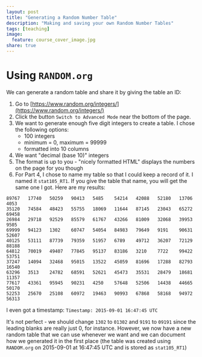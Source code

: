 ```yaml
---
layout: post
title: "Generating a Random Number Table"
description: "Making and saving your own Random Number Tables"
tags: [teaching]
image:
  feature: course_cover_image.jpg
share: true
---
```


# Using `RANDOM.org`

We can generate a random table and share it by giving the table an ID:

1. Go to [https://www.random.org/integers/](https://www.random.org/integers/)
2. Click the button `Switch to Advanced Mode` near the bottom of the page.
3. We want to generate enough five digit integers to create a table. I chose the following options:
   -  100 integers
   -  minimum = 0, maximum = 99999
   -  formatted into 10 columns
4. We want "decimal (base 10)" integers
5. The format is up to you - "nicely formatted HTML" displays the numbers on the page for you though
6. For Part 4, I chose to name my table so that I could keep a record of it. I named it `stat105_RT1`. If you give the table that name, you will get the same one I got. Here are my results:
```
89767	17740	50259	90413	5485	54214	42088	52180	13706	4053
35120	74584	48423	55755	18069	11644	87145	23043	65272	69458
26984	29718	92529	85579	61767	43266	81009	32068	39953	9505
69999	94123	1302	60747	54054	84983	79649	9191	90631	52607
40125	53111	87739	79359	51957	6789	49712	36207	72129	88188
64812	70019	49407	77845	95137	83186	3210	7722	99422	53751
37247	14094	32468	95015	13522	45059	81696	17288	82793	16540
63296	3513	24782	68591	52621	45473	35531	28479	18681	11357
77617	43361	95945	90231	4250	57648	52506	14438	44665	50170
52253	25670	25108	60972	19463	90993	67868	58168	94972	56313
```
I even got a timestamp: `Timestamp: 2015-09-01 16:47:45 UTC` 

It's not perfect - we should change `1302` to `01302` and `9191` to `09191` since the leading blanks are really just 0, for instance.
However, we now have a new random table that we can use whenever we want and we can document how we generated it in the first place (the table was created using `RANDOM.org` on 2015-09-01 at 16:47:45 UTC and is stored as `stat105_RT1`)
